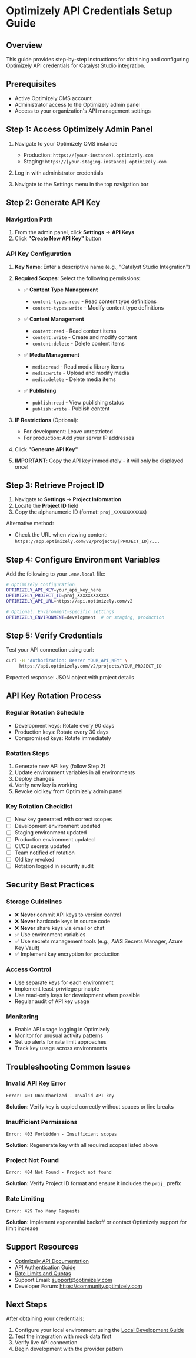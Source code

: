 # Optimizely API Credentials Setup Guide

## Overview
This guide provides step-by-step instructions for obtaining and configuring Optimizely API credentials for Catalyst Studio integration.

## Prerequisites
- Active Optimizely CMS account
- Administrator access to the Optimizely admin panel
- Access to your organization's API management settings

## Step 1: Access Optimizely Admin Panel

1. Navigate to your Optimizely CMS instance
   - Production: `https://[your-instance].optimizely.com`
   - Staging: `https://[your-staging-instance].optimizely.com`

2. Log in with administrator credentials

3. Navigate to the Settings menu in the top navigation bar

## Step 2: Generate API Key

### Navigation Path
1. From the admin panel, click **Settings** → **API Keys**
2. Click **"Create New API Key"** button

### API Key Configuration

1. **Key Name**: Enter a descriptive name (e.g., "Catalyst Studio Integration")

2. **Required Scopes**: Select the following permissions:
   - ✅ **Content Type Management**
     - `content-types:read` - Read content type definitions
     - `content-types:write` - Modify content type definitions
   
   - ✅ **Content Management**
     - `content:read` - Read content items
     - `content:write` - Create and modify content
     - `content:delete` - Delete content items
   
   - ✅ **Media Management**
     - `media:read` - Read media library items
     - `media:write` - Upload and modify media
     - `media:delete` - Delete media items
   
   - ✅ **Publishing**
     - `publish:read` - View publishing status
     - `publish:write` - Publish content

3. **IP Restrictions** (Optional):
   - For development: Leave unrestricted
   - For production: Add your server IP addresses

4. Click **"Generate API Key"**

5. **IMPORTANT**: Copy the API key immediately - it will only be displayed once!

## Step 3: Retrieve Project ID

1. Navigate to **Settings** → **Project Information**
2. Locate the **Project ID** field
3. Copy the alphanumeric ID (format: `proj_XXXXXXXXXXXX`)

Alternative method:
- Check the URL when viewing content: `https://app.optimizely.com/v2/projects/[PROJECT_ID]/...`

## Step 4: Configure Environment Variables

Add the following to your `.env.local` file:

```bash
# Optimizely Configuration
OPTIMIZELY_API_KEY=your_api_key_here
OPTIMIZELY_PROJECT_ID=proj_XXXXXXXXXXXX
OPTIMIZELY_API_URL=https://api.optimizely.com/v2

# Optional: Environment-specific settings
OPTIMIZELY_ENVIRONMENT=development  # or staging, production
```

## Step 5: Verify Credentials

Test your API connection using curl:

```bash
curl -H "Authorization: Bearer YOUR_API_KEY" \
     https://api.optimizely.com/v2/projects/YOUR_PROJECT_ID
```

Expected response: JSON object with project details

## API Key Rotation Process

### Regular Rotation Schedule
- Development keys: Rotate every 90 days
- Production keys: Rotate every 30 days
- Compromised keys: Rotate immediately

### Rotation Steps
1. Generate new API key (follow Step 2)
2. Update environment variables in all environments
3. Deploy changes
4. Verify new key is working
5. Revoke old key from Optimizely admin panel

### Key Rotation Checklist
- [ ] New key generated with correct scopes
- [ ] Development environment updated
- [ ] Staging environment updated
- [ ] Production environment updated
- [ ] CI/CD secrets updated
- [ ] Team notified of rotation
- [ ] Old key revoked
- [ ] Rotation logged in security audit

## Security Best Practices

### Storage Guidelines
- ❌ **Never** commit API keys to version control
- ❌ **Never** hardcode keys in source code
- ❌ **Never** share keys via email or chat
- ✅ Use environment variables
- ✅ Use secrets management tools (e.g., AWS Secrets Manager, Azure Key Vault)
- ✅ Implement key encryption for production

### Access Control
- Use separate keys for each environment
- Implement least-privilege principle
- Use read-only keys for development when possible
- Regular audit of API key usage

### Monitoring
- Enable API usage logging in Optimizely
- Monitor for unusual activity patterns
- Set up alerts for rate limit approaches
- Track key usage across environments

## Troubleshooting Common Issues

### Invalid API Key Error
```
Error: 401 Unauthorized - Invalid API key
```
**Solution**: Verify key is copied correctly without spaces or line breaks

### Insufficient Permissions
```
Error: 403 Forbidden - Insufficient scopes
```
**Solution**: Regenerate key with all required scopes listed above

### Project Not Found
```
Error: 404 Not Found - Project not found
```
**Solution**: Verify Project ID format and ensure it includes the `proj_` prefix

### Rate Limiting
```
Error: 429 Too Many Requests
```
**Solution**: Implement exponential backoff or contact Optimizely support for limit increase

## Support Resources

- [Optimizely API Documentation](https://docs.optimizely.com/api)
- [API Authentication Guide](https://docs.optimizely.com/api/authentication)
- [Rate Limits and Quotas](https://docs.optimizely.com/api/rate-limits)
- Support Email: support@optimizely.com
- Developer Forum: https://community.optimizely.com

## Next Steps

After obtaining your credentials:
1. Configure your local environment using the [Local Development Guide](./local-development.md)
2. Test the integration with mock data first
3. Verify live API connection
4. Begin development with the provider pattern